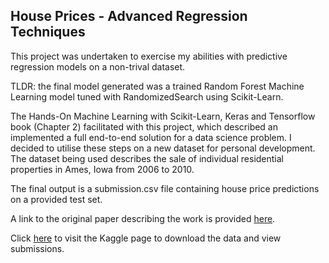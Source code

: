 ## House Prices - Advanced Regression Techniques

This project was undertaken to exercise my abilities with predictive regression models on a non-trival dataset. 

TLDR: the final model generated was a trained Random Forest Machine Learning model tuned with RandomizedSearch using Scikit-Learn.

The Hands-On Machine Learning with Scikit-Learn, Keras and Tensorflow book (Chapter 2) facilitated with this project, which described an implemented a full end-to-end solution for a data science problem. I decided to utilise these steps on a new dataset for personal development. The dataset being used describes the sale of individual residential properties in Ames, Iowa from 2006 to 2010. 

The final output is a submission.csv file containing house price predictions on a provided test set.

A link to the original paper describing the work is provided [here](http://jse.amstat.org/v19n3/decock.pdf).

Click [here](https://www.kaggle.com/c/house-prices-advanced-regression-techniques/overview/evaluation) to visit the Kaggle page to download the data and view submissions.
